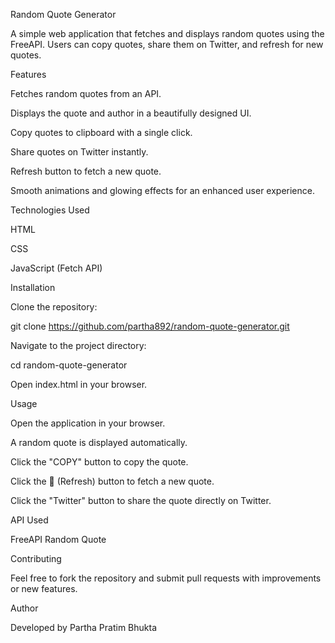Random Quote Generator

A simple web application that fetches and displays random quotes using the FreeAPI. Users can copy quotes, share them on Twitter, and refresh for new quotes.

Features

Fetches random quotes from an API.

Displays the quote and author in a beautifully designed UI.

Copy quotes to clipboard with a single click.

Share quotes on Twitter instantly.

Refresh button to fetch a new quote.

Smooth animations and glowing effects for an enhanced user experience.

Technologies Used

HTML

CSS

JavaScript (Fetch API)

Installation

Clone the repository:

git clone https://github.com/partha892/random-quote-generator.git

Navigate to the project directory:

cd random-quote-generator

Open index.html in your browser.

Usage

Open the application in your browser.

A random quote is displayed automatically.

Click the "COPY" button to copy the quote.

Click the 🔄 (Refresh) button to fetch a new quote.

Click the "Twitter" button to share the quote directly on Twitter.

API Used

FreeAPI Random Quote

Contributing

Feel free to fork the repository and submit pull requests with improvements or new features.


Author

Developed by Partha Pratim Bhukta